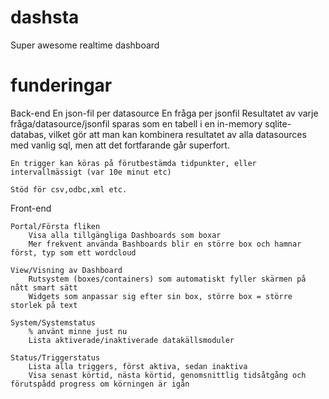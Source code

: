 dashsta
=======

Super awesome realtime dashboard


funderingar
=======
Back-end
	En json-fil per datasource
		En fråga per jsonfil
		Resultatet av varje fråga/datasource/jsonfil sparas som en tabell i en in-memory sqlite-databas,
		vilket gör att man kan kombinera resultatet av alla datasources med vanlig sql, men att det fortfarande
		går superfort.

	En trigger kan köras på förutbestämda tidpunkter, eller intervallmässigt (var 10e minut etc)

	Stöd för csv,odbc,xml etc.

Front-end

	Portal/Första fliken
		Visa alla tillgängliga Dashboards som boxar
		Mer frekvent använda Bashboards blir en större box och hamnar först, typ som ett wordcloud

	View/Visning av Dashboard
		Rutsystem (boxes/containers) som automatiskt fyller skärmen på nått smart sätt
		Widgets som anpassar sig efter sin box, större box = större storlek på text

	System/Systemstatus
		% använt minne just nu
		Lista aktiverade/inaktiverade datakällsmoduler

	Status/Triggerstatus
		Lista alla triggers, först aktiva, sedan inaktiva
		Visa senast körtid, nästa körtid, genomsnittlig tidsåtgång och förutspådd progress om körningen är igån

